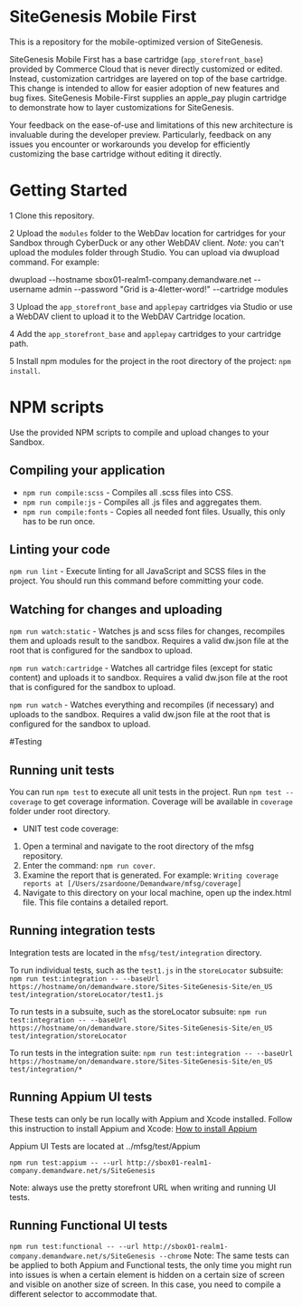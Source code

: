 # SiteGenesis Mobile First

This is a repository for the mobile-optimized version of SiteGenesis.

SiteGenesis Mobile First has a base cartridge (`app_storefront_base`) provided by Commerce Cloud that is never directly customized or edited. Instead, customization cartridges are layered on top of the base cartridge. This change is intended to allow for easier adoption of new features and bug fixes. 
SiteGenesis Mobile-First supplies an apple_pay plugin cartridge to demonstrate how to layer customizations for SiteGenesis.

Your feedback on the ease-of-use and limitations of this new architecture is invaluable during the developer preview. Particularly, feedback on any issues you encounter or workarounds you develop for efficiently customizing the base cartridge without editing it directly.

# Getting Started

1 Clone this repository.

2 Upload the `modules` folder to the WebDav location for cartridges for your Sandbox through CyberDuck or any other WebDAV client.
*Note:* you can't upload the modules folder through Studio. 
You can upload via dwupload command. For example:

dwupload --hostname sbox01-realm1-company.demandware.net --username admin --password "Grid is a-4letter-word!" --cartridge modules

3 Upload the `app_storefront_base` and `applepay` cartridges via Studio or use a WebDAV client to upload it to the WebDAV Cartridge location.

4 Add the `app_storefront_base` and `applepay` cartridges to your cartridge path.

5 Install npm modules for the project in the root directory of the project: `npm install`.


# NPM scripts
Use the provided NPM scripts to compile and upload changes to your Sandbox.

## Compiling your application

* `npm run compile:scss` - Compiles all .scss files into CSS.
* `npm run compile:js` - Compiles all .js files and aggregates them.
* `npm run compile:fonts` - Copies all needed font files. Usually, this only has to be run once.

## Linting your code

`npm run lint` - Execute linting for all JavaScript and SCSS files in the project. You should run this command before committing your code.

## Watching for changes and uploading

`npm run watch:static` - Watches js and scss files for changes, recompiles them and uploads result to the sandbox. Requires a valid dw.json file at the root that is configured for the sandbox to upload.

`npm run watch:cartridge` - Watches all cartridge files (except for static content) and uploads it to sandbox. Requires a valid dw.json file at the root that is configured for the sandbox to upload.

`npm run watch` - Watches everything and recompiles (if necessary) and uploads to the sandbox. Requires a valid dw.json file at the root that is configured for the sandbox to upload.

#Testing
## Running unit tests

You can run `npm test` to execute all unit tests in the project. Run `npm test --coverage` to get coverage information. Coverage will be available in `coverage` folder under root directory.

* UNIT test code coverage: 
1. Open a terminal and navigate to the root directory of the mfsg repository.
2. Enter the command: `npm run cover`.
3. Examine the report that is generated. For example: `Writing coverage reports at [/Users/zsardoone/Demandware/mfsg/coverage]`
3. Navigate to this directory on your local machine, open up the index.html file. This file contains a detailed report. 

## Running integration tests
Integration tests are located in the `mfsg/test/integration` directory.

To run individual tests, such as the `test1.js` in the `storeLocator` subsuite:
`npm run test:integration -- --baseUrl https://hostname/on/demandware.store/Sites-SiteGenesis-Site/en_US test/integration/storeLocator/test1.js`

To run tests in a subsuite, such as the storeLocator subsuite:
`npm run test:integration -- --baseUrl https://hostname/on/demandware.store/Sites-SiteGenesis-Site/en_US test/integration/storeLocator`

To run tests in the integration suite:
`npm run test:integration -- --baseUrl https://hostname/on/demandware.store/Sites-SiteGenesis-Site/en_US test/integration/*`

## Running Appium UI tests
These tests can only be run locally with Appium and Xcode installed.
Follow this instruction to install Appium and Xcode:
[How to install Appium](https://intranet.demandware.com/confluence/display/ENG/How+to+Configure+Appium+for+MFSG)

Appium UI Tests are located at ../mfsg/test/Appium

`npm run test:appium -- --url http://sbox01-realm1-company.demandware.net/s/SiteGenesis`

Note: always use the pretty storefront URL when writing and running UI tests.

## Running Functional UI tests
`npm run test:functional -- --url http://sbox01-realm1-company.demandware.net/s/SiteGenesis --chrome`
Note: The same tests can be applied to both Appium and Functional tests, the only time you might run into issues is when a certain element is hidden on a certain size of screen and visible on another size of screen. In this case, you need to compile a different selector to accommodate that.
